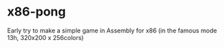# x86-pong
Early try to make a simple game in Assembly for x86 (in the famous mode 13h, 320x200 x 256colors)
